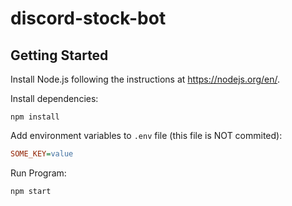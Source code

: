 # discord-stock-bot

## Getting Started

Install Node.js following the instructions at https://nodejs.org/en/.

Install dependencies:

```shell
npm install
```

Add environment variables to `.env` file (this file is NOT commited):

```ini
SOME_KEY=value
```

Run Program:

```shell
npm start
```
